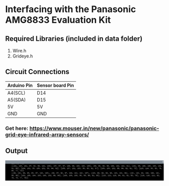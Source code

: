 # Interfacing with the Panasonic AMG8833 Evaluation Kit


## Required Libraries (included in data folder)
1. Wire.h
2. Grideye.h

## Circuit Connections
Arduino Pin | Sensor board Pin
------------|-----------------
A4(SCL)     |       D14
A5(SDA)     |       D15
5V          |       5V
GND         |       GND

### Get here: https://www.mouser.in/new/panasonic/panasonic-grid-eye-infrared-array-sensors/
## Output
![Output Image](/data/output.png)
